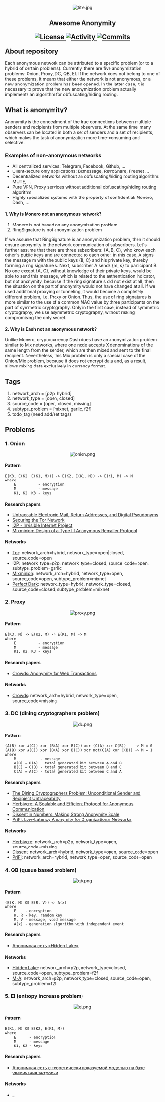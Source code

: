 <p align="center">
    <img src="images/title.jpg" alt="title.jpg"/>
</p>

<h2>
	<p align="center">
    	<strong>
        	Awesome Anonymity
   		</strong>
	</p>
	<p align="center">
		<a href="https://github.com/number571/awesome-anonymity/blob/master/LICENSE">
        	<img src="https://img.shields.io/github/license/number571/awesome-anonymity.svg" alt="License" />
		</a>
        <a href="https://github.com/number571/awesome-anonymity/pulse">
        	<img src="https://img.shields.io/github/commit-activity/m/number571/awesome-anonymity" alt="Activity" />
		</a>
        <a href="https://github.com/number571/awesome-anonymity/commits/master">
        	<img src="https://img.shields.io/github/last-commit/number571/awesome-anonymity.svg" alt="Commits" />
		</a>
	</p>
	About repository
</h2>

Each anonymous network can be attributed to a specific problem (or to a hybrid of certain problems). Currently, there are five anonymization problems: Onion, Proxy, DC, QB, EI. If the network does not belong to one of these problems, it means that either the network is not anonymous, or a new anonymization problem has been opened. In the latter case, it is necessary to prove that the new anonymization problem actually implements an algorithm for obfuscating/hiding routing.

## What is anonymity?

Anonymity is the concealment of the true connections between multiple senders and recipients from multiple observers. At the same time, many observers can be located in both a set of senders and a set of recipients, which makes the task of anonymization more time-consuming and selective.

### Examples of non-anonymous networks

* All centralized services: Telegram, Facebook, Github, ...
* Client-secure only applications: Bitmessage, RetroShare, Freenet ...
* Decentralized networks without an obfuscating/hiding routing algorithm: MUTE, ...
* Pure VPN, Proxy services without additional obfuscating/hiding routing algorithm
* Highly specialized systems with the property of confidential: Monero, Dash, ...

#### 1. Why is Monero not an anonymous network?

1. Monero is not based on any anonymization problem
2. RingSignature is not anonymization problem

If we assume that RingSignature is an anonymization problem, then it should ensure anonymity in the network communication of subscribers. Let's further assume that there are three subscribers: {A, B, C}, who know each other's public keys and are connected to each other. In this case, A signs the message m with the public keys {B, C} and his private key, thereby forming a ring signature s. Next, subscriber A sends {m, s} to participant B. No one except {A, C}, without knowledge of their private keys, would be able to send this message, which is related to the authentication indicator, but not anonymity, because if the ring signature s did not exist at all, then the situation on the part of anonymity would not have changed at all. If we used additional proxying or tunneling, it would become a completely different problem, i.e. Proxy or Onion. Thus, the use of ring signatures is more similar to the use of a common MAC value by three participants on the part of symmetric cryptography. Only in the first case, instead of symmetric cryptography, we use asymmetric cryptography, without risking compromising the only secret.

#### 2. Why is Dash not an anonymous network?

Unlike Monero, cryptocurrency Dash does have an anonymization problem similar to Mix networks, where one node accepts X denominations of the same length from the sender, which are then mixed and sent to the final recipient. Nevertheless, this Mix problem is only a special case of the Onion/Mix problem, because it does not encrypt data and, as a result, allows mixing data exclusively in currency format.

## Tags

1. network_arch = [p2p, hybrid]
2. network_type = [open, closed]
3. source_code = [open, closed, missing]
4. subtype_problem = [mixnet, garlic, f2f]
5. todo_tag (need add/set tags)

## Problems

### 1. Onion

<p align="center">
    <img src="images/onion.png" alt="onion.png"/>
</p>

#### Pattern

```
E(K3, E(K2, E(K1, M))) -> E(K2, E(K1, M)) -> E(K1, M) -> M
where
	E          - encryption
	M          - message
	K1, K2, K3 - keys
```

#### Research papers
* [Untraceable Electronic Mail, Return Addresses, and Digital Pseudonyms](https://dl.acm.org/doi/10.1145/358549.358563)
* [Securing the Tor Network](https://www.blackhat.com/presentations/bh-usa-07/Perry/Whitepaper/bh-usa-07-perry-WP.pdf)
* [I2P - Invisible Internet Project](https://staas.home.xs4all.nl/t/swtr/documents/wt2015_i2p.pdf)
* [Mixminion: Design of a Type III Anonymous Remailer Protocol](https://www.mixminion.net/minion-design.pdf)

#### Networks
* [Tor](https://www.torproject.org/ru/): network_arch=hybrid, network_type=open|closed, source_code=open
* [I2P](https://geti2p.com/): network_type=p2p, network_type=closed, source_code=open, subtype_problem=garlic
* [Mixminion](https://www.mixminion.net/): network_arch=hybrid, network_type=open, source_code=open, subtype_problem=mixnet
* [Perfect Dark](http://www21.atwiki.jp/botubotubotubotu/): network_type=hybrid, network_type=closed, source_code=closed, subtype_problem=mixnet

### 2. Proxy

<p align="center">
    <img src="images/proxy.png" alt="proxy.png"/>
</p>

#### Pattern

```
E(K3, M) -> E(K2, M) -> E(K1, M) -> M
where
	E          - encryption
	M          - message
	K1, K2, K3 - keys
```

#### Research papers
* [Crowds: Anonymity for Web Transactions](https://web.archive.org/web/20051212103028/http://avirubin.com/crowds.pdf)

#### Networks
* [Crowds](https://en.wikipedia.org/wiki/Crowds_(anonymity_network)): network_arch=hybrid, network_type=open, source_code=missing

### 3. DC (dining cryptographers problem)

<p align="center">
    <img src="images/dc.png" alt="dc.png"/>
</p>

#### Pattern

```
(A(B) xor A(C)) xor (B(A) xor B(C)) xor (C(A) xor C(B))    -> M = 0
(A(B) xor A(C)) xor (B(A) xor B(C)) xor not(C(A) xor C(B)) -> M = 1
where
	M           - message
	A(B) = B(A) - total generated bit between A and B
	B(C) = C(B) - total generated bit between B and C
	C(A) = A(C) - total generated bit between C and A
```

#### Research papers
* [The Dining Cryptographers Problem: Unconditional Sender and Recipient Untraceability](https://www.cs.cornell.edu/people/egs/herbivore/dcnets.html)
* [Herbivore: A Scalable and Efficient Protocol for Anonymous Communication](https://www.cs.cornell.edu/people/egs/herbivore/herbivore.pdf)
* [Dissent in Numbers: Making Strong Anonymity Scale](https://dedis.cs.yale.edu/dissent/papers/osdi12.pdf)
* [PriFi: Low-Latency Anonymity for Organizational Networks](https://petsymposium.org/2020/files/papers/issue4/popets-2020-0059.pdf)

#### Networks
* [Herbivore](https://www.cs.cornell.edu/people/egs/herbivore/faq.html): network_arch=p2p, network_type=open, source_code=missing
* [Dissent](https://github.com/dedis/Dissent): network_arch=hybrid, network_type=open, source_code=open
* [PriFi](https://github.com/dedis/prifi): network_arch=hybrid, network_type=open, source_code=open

### 4. QB (queue based problem)

<p align="center">
    <img src="images/qb.png" alt="qb.png"/>
</p>

#### Pattern

```
(E(K, M) OR E(R, V)) <- A(x)
where
	E    - encryption
	K, R - key, random key
	M, V - message, void message
	A(x) - generation algorithm with independent event
```

#### Research papers
* [Анонимная сеть «Hidden Lake»](https://github.com/number571/go-peer/blob/master/docs/hidden_lake_anonymous_network.pdf)

#### Networks
* [Hidden Lake](https://github.com/number571/go-peer/tree/master/cmd/hidden_lake): network_arch=p2p, network_type=closed, source_code=open, subtype_problem=f2f
* [M-A](https://github.com/number571/go-peer/tree/master/cmd/micro_anon): network_arch=p2p, network_type=closed, source_code=open, subtype_problem=f2f

### 5. EI (entropy increase problem)

<p align="center">
    <img src="images/ei.png" alt="ei.png"/>
</p>

#### Pattern

```
E(K1, M) OR E(K2, E(K1, M))
where
	E      - encryption
	M      - message
	K1, K2 - keys
```

#### Research papers
* [Анонимная сеть с теоретически доказуемой моделью на базе увеличения энтропии](https://habr.com/ru/articles/743630/)

#### Networks
* _
